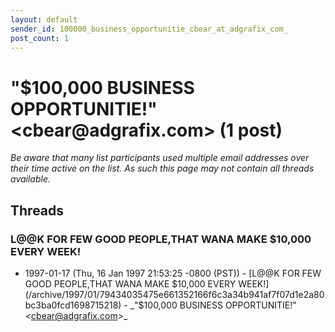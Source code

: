 ```yaml
---
layout: default
sender_id: 100000_business_opportunitie_cbear_at_adgrafix_com_
post_count: 1
---
```


# "$100,000 BUSINESS OPPORTUNITIE!" <cbear<span>@</span>adgrafix.com> (1 post)

_Be aware that many list participants used multiple email addresses over their time active on the list. As such this page may not contain all threads available._

## Threads

### L@@K FOR FEW GOOD PEOPLE,THAT WANA MAKE $10,000 EVERY WEEK!
+ 1997-01-17 (Thu, 16 Jan 1997 21:53:25 -0800 (PST)) - [L@@K FOR FEW GOOD PEOPLE,THAT WANA MAKE $10,000 EVERY WEEK!](/archive/1997/01/79434035475e661352166f6c3a34b941af7f07d1e2a80bc3ba0fcd1698715218) - _"$100,000 BUSINESS OPPORTUNITIE!" \<cbear@adgrafix.com\>_

